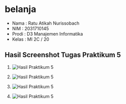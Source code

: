 # belanja

- Nama  : Ratu Atikah Nurissobach
- NIM   : 2031710145
- Prodi : D3 Manajemen Informatika
- Kelas : MI 2C / 20

## Hasil Screenshot Tugas Praktikum 5
1. ![Hasil Praktikum 5](img/hasil.jpg)

2. ![Hasil Praktikum 5](img/3.jpg)

3. ![Hasil Praktikum 5](img/2.jpg)

4. ![Hasil Praktikum 5](img/1.jpg)

